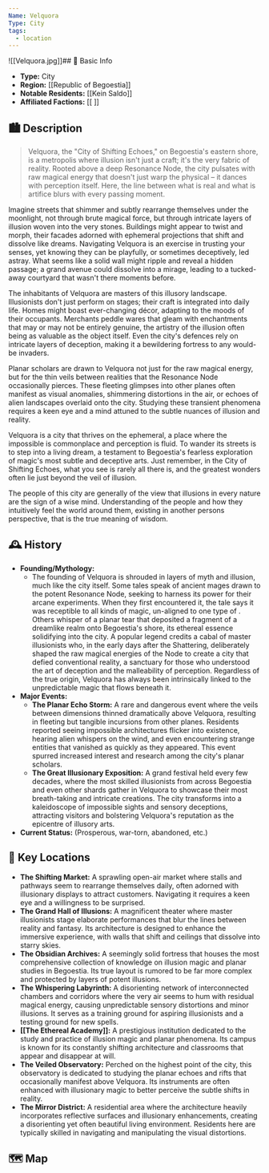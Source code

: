 ```yaml
---
Name: Velquora
Type: City
tags:
  - location
---
```

   

![[Velquora.jpg]]## 📍 Basic Info 
- **Type:** City
- **Region:** [[Republic of Begoestia]]  
- **Notable Residents:** [[Kein Saldo]]  
- **Affiliated Factions:** [[ ]]  

## 🏙️ Description
> Velquora, the "City of Shifting Echoes," on Begoestia's eastern shore, is a metropolis where illusion isn't just a craft; it's the very fabric of reality. Rooted above a deep Resonance Node, the city pulsates with raw magical energy that doesn't just warp the physical – it dances with perception itself. Here, the line between what is real and what is artifice blurs with every passing moment.

Imagine streets that shimmer and subtly rearrange themselves under the moonlight, not through brute magical force, but through intricate layers of illusion woven into the very stones. Buildings might appear to twist and morph, their facades adorned with ephemeral projections that shift and dissolve like dreams. Navigating Velquora is an exercise in trusting your senses, yet knowing they can be playfully, or sometimes deceptively, led astray. What seems like a solid wall might ripple and reveal a hidden passage; a grand avenue could dissolve into a mirage, leading to a tucked-away courtyard that wasn't there moments before.

The inhabitants of Velquora are masters of this illusory landscape. Illusionists don't just perform on stages; their craft is integrated into daily life. Homes might boast ever-changing décor, adapting to the moods of their occupants. Merchants peddle wares that gleam with enchantments that may or may not be entirely genuine, the artistry of the illusion often being as valuable as the object itself. Even the city's defences rely on intricate layers of deception, making it a bewildering fortress to any would-be invaders.

Planar scholars are drawn to Velquora not just for the raw magical energy, but for the thin veils between realities that the Resonance Node occasionally pierces. These fleeting glimpses into other planes often manifest as visual anomalies, shimmering distortions in the air, or echoes of alien landscapes overlaid onto the city. Studying these transient phenomena requires a keen eye and a mind attuned to the subtle nuances of illusion and reality.

Velquora is a city that thrives on the ephemeral, a place where the impossible is commonplace and perception is fluid. To wander its streets is to step into a living dream, a testament to Begoestia's fearless exploration of magic's most subtle and deceptive arts. Just remember, in the City of Shifting Echoes, what you see is rarely all there is, and the greatest wonders often lie just beyond the veil of illusion.

The people of this city are generally of the view that illusions in every nature are the sign of a wise mind. Understanding of the people and how they intuitively feel the world around them, existing in another persons perspective, that is the true meaning of wisdom.

## 🕰️ History
- **Founding/Mythology:**  
	- The founding of Velquora is shrouded in layers of myth and illusion, much like the city itself. Some tales speak of ancient mages drawn to the potent Resonance Node, seeking to harness its power for their arcane experiments. When they first encountered it, the tale says it was receptible to all kinds of magic, un-aligned to one type of .
	  Others whisper of a planar tear that deposited a fragment of a dreamlike realm onto Begoestia's shore, its ethereal essence solidifying into the city. A popular legend credits a cabal of master illusionists who, in the early days after the Shattering, deliberately shaped the raw magical energies of the Node to create a city that defied conventional reality, a sanctuary for those who understood the art of deception and the malleability of perception. Regardless of the true origin, Velquora has always been intrinsically linked to the unpredictable magic that flows beneath it.
- **Major Events:** 
	- **The Planar Echo Storm:** A rare and dangerous event where the veils between dimensions thinned dramatically above Velquora, resulting in fleeting but tangible incursions from other planes. Residents reported seeing impossible architectures flicker into existence, hearing alien whispers on the wind, and even encountering strange entities that vanished as quickly as they appeared. This event spurred increased interest and research among the city's planar scholars.
	- **The Great Illusionary Exposition:** A grand festival held every few decades, where the most skilled illusionists from across Begoestia and even other shards gather in Velquora to showcase their most breath-taking and intricate creations. The city transforms into a kaleidoscope of impossible sights and sensory deceptions, attracting visitors and bolstering Velquora's reputation as the epicentre of illusory arts.
- **Current Status:** (Prosperous, war-torn, abandoned, etc.)  

## 🌟 Key Locations
- **The Shifting Market:** A sprawling open-air market where stalls and pathways seem to rearrange themselves daily, often adorned with illusionary displays to attract customers. Navigating it requires a keen eye and a willingness to be surprised.
- **The Grand Hall of Illusions:** A magnificent theater where master illusionists stage elaborate performances that blur the lines between reality and fantasy. Its architecture is designed to enhance the immersive experience, with walls that shift and ceilings that dissolve into starry skies.
- **The Obsidian Archives:** A seemingly solid fortress that houses the most comprehensive collection of knowledge on illusion magic and planar studies in Begoestia. Its true layout is rumored to be far more complex and protected by layers of potent illusions.
- **The Whispering Labyrinth:** A disorienting network of interconnected chambers and corridors where the very air seems to hum with residual magical energy, causing unpredictable sensory distortions and minor illusions. It serves as a training ground for aspiring illusionists and a testing ground for new spells.
- **[[The Ethereal Academy]]:** A prestigious institution dedicated to the study and practice of illusion magic and planar phenomena. Its campus is known for its constantly shifting architecture and classrooms that appear and disappear at will.
- **The Veiled Observatory:** Perched on the highest point of the city, this observatory is dedicated to studying the planar echoes and rifts that occasionally manifest above Velquora. Its instruments are often enhanced with illusionary magic to better perceive the subtle shifts in reality.
- **The Mirror District:** A residential area where the architecture heavily incorporates reflective surfaces and illusionary enhancements, creating a disorienting yet often beautiful living environment. Residents here are typically skilled in navigating and manipulating the visual distortions.

## 🗺️  Map
